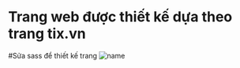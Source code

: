 # Trang web được thiết kế dựa theo trang tix.vn
#Sửa sass để thiết kế trang
![name](https://github.com/VanNam109/tix-sass/blob/main/img/hinhanhtrang.png)
